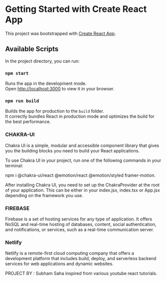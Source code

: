 # Getting Started with Create React App

This project was bootstrapped with [Create React App](https://github.com/facebook/create-react-app).

## Available Scripts

In the project directory, you can run:

### `npm start`

Runs the app in the development mode.\
Open [http://localhost:3000](http://localhost:3000) to view it in your browser.


### `npm run build`

Builds the app for production to the `build` folder.\
It correctly bundles React in production mode and optimizes the build for the best performance.



### CHAKRA-UI 

Chakra UI is a simple, modular and accessible component library that gives you the building blocks you need to build your React applications.

To use Chakra UI in your project, run one of the following commands in your terminal:

npm i @chakra-ui/react @emotion/react @emotion/styled framer-motion.

After installing Chakra UI, you need to set up the ChakraProvider at the root of your application. This can be either in your index.jsx, index.tsx or App.jsx depending on the framework you use.


### FIREBASE

Firebase is a set of hosting services for any type of application. It offers NoSQL and real-time hosting of databases, content, social authentication, and notifications, or services, such as a real-time communication server.


### Netlify 

Netlify is a remote-first cloud computing company that offers a development platform that includes build, deploy, and serverless backend services for web applications and dynamic websites.


PROJECT BY : Subham Saha 
inspired from various youtube react tutorials.
